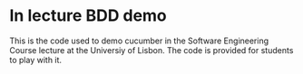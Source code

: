 # In lecture BDD demo

This is the code used to demo cucumber in the Software Engineering Course lecture at the Universiy of Lisbon. The code is provided for students to play with it. 


